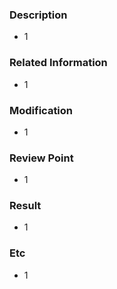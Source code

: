 ### Description
- 1
 
### Related Information
- 1
 
### Modification
- 1
 
### Review Point
- 1

### Result
- 1
 
### Etc
- 1
